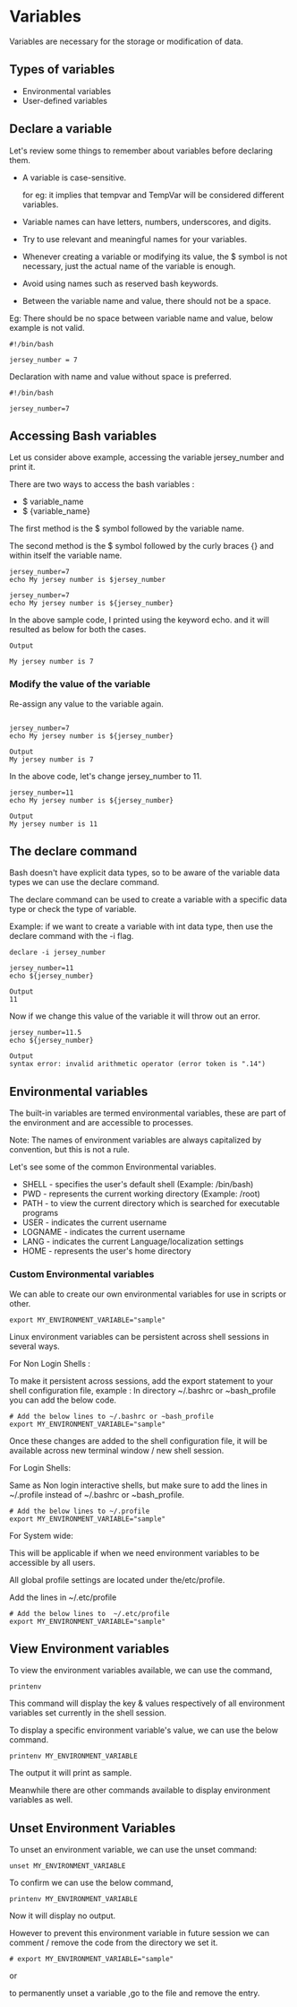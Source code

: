 # Variables

Variables are necessary for the storage or modification of data.


## Types of variables

- Environmental variables
- User-defined variables

## Declare a variable

Let's review some things to remember about variables before declaring them.

- A variable is case-sensitive.
  
  for eg: it implies that tempvar and TempVar will be considered different variables.
- Variable names can have letters, numbers, underscores, and digits.
- Try to use relevant and meaningful names for your variables.
- Whenever creating a variable or modifying its value, the $ symbol is not necessary, just the actual name of the variable is enough.

- Avoid using names such as reserved bash keywords.
- Between the variable name and value, there should not be a space.

Eg:
There should be no space between variable name and value, below example is not valid.

```
#!/bin/bash

jersey_number = 7
```
Declaration with name and value without space is preferred.

```
#!/bin/bash

jersey_number=7 
```
## Accessing Bash variables

Let us consider above example, accessing the variable jersey_number and print it.

There are two ways to access the bash variables :
- $ variable_name
- $ {variable_name}

The first method is the $ symbol followed by the variable name.

The second method is the $ symbol followed by the curly braces {} and within itself the variable name.


```
jersey_number=7 
echo My jersey number is $jersey_number
```
```
jersey_number=7 
echo My jersey number is ${jersey_number}
```


In the above sample code, I printed using the keyword echo. and it will resulted as below for both the cases.
```
Output

My jersey number is 7

```

### Modify the value of the variable

Re-assign any value to the variable again.

```

jersey_number=7 
echo My jersey number is ${jersey_number}

Output
My jersey number is 7

```
In the above code, let's change jersey_number to 11.
```
jersey_number=11 
echo My jersey number is ${jersey_number}

Output
My jersey number is 11

```

## The declare command

Bash doesn't have explicit data types, so to be aware of the variable data types we can 
use the declare command.

The declare command can be used to create a variable with a specific data type or check the type of variable.

Example: if we want to create a variable with int data type,  then use the declare command with the -i flag.

```
declare -i jersey_number
```

```
jersey_number=11 
echo ${jersey_number}

Output
11

```

Now if we change this value of the variable it will throw out an error.

```
jersey_number=11.5 
echo ${jersey_number}

Output
syntax error: invalid arithmetic operator (error token is ".14")

```
## Environmental variables

The built-in variables are termed environmental variables,
these are part of the environment and are accessible to processes.

Note:
The names of environment variables are always capitalized by convention, but this is not a rule.


Let's see some of the common Environmental variables.

- SHELL   - specifies the user's default shell (Example: /bin/bash)
- PWD     - represents the current working directory (Example: /root)
- PATH    - to view the current directory which is searched for executable programs
- USER    - indicates the current username
- LOGNAME - indicates the current username
- LANG    - indicates the current Language/localization settings
- HOME    - represents the user's home directory

### Custom Environmental variables

We can able to create our own environmental variables for use in scripts or other.

```
export MY_ENVIRONMENT_VARIABLE="sample"
```
Linux environment variables can be persistent across shell sessions in several ways.

For Non Login Shells :

To make it persistent across sessions, add the export statement to your shell configuration file,
example : In directory ~/.bashrc or ~bash_profile you can add the below code.

```
# Add the below lines to ~/.bashrc or ~bash_profile
export MY_ENVIRONMENT_VARIABLE="sample"
```
Once these changes are added to the shell configuration file, it will be available across new terminal window / new shell session.

For Login Shells:

Same as Non login interactive shells, but make sure to add the lines in ~/.profile instead of ~/.bashrc or ~bash_profile.

```
# Add the below lines to ~/.profile
export MY_ENVIRONMENT_VARIABLE="sample"
```

For System wide:

This will be applicable if when we need environment variables to be accessible by all users.

All global profile settings are located under the/etc/profile.

Add the lines in ~/.etc/profile
```
# Add the below lines to  ~/.etc/profile
export MY_ENVIRONMENT_VARIABLE="sample"
```
## View Environment variables

To view the environment variables available, we can use the command,
```
printenv
```
This command will display the key & values respectively of all environment variables set currently in the shell session.

To display a specific environment variable's value, we can use the below command.

```
printenv MY_ENVIRONMENT_VARIABLE
```
The output it will print as sample.

Meanwhile there are other commands available to display environment variables as well.

## Unset Environment Variables

To unset an environment variable, we can use the unset command:

```
unset MY_ENVIRONMENT_VARIABLE
```

To confirm we can use the below command,

```
printenv MY_ENVIRONMENT_VARIABLE
```
Now it will display no output.

However to prevent this environment variable in future session we can comment / remove the code from the directory we set it.

```
# export MY_ENVIRONMENT_VARIABLE="sample"
```
or 

to permanently unset a variable ,go to the file and remove the entry.









